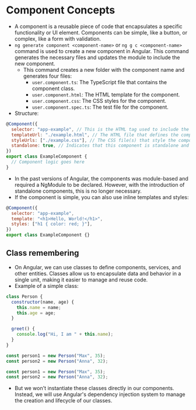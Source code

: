 # Component Concepts

- A component is a reusable piece of code that encapsulates a specific functionality or UI element. Components can be simple, like a button, or complex, like a form with validation.
- `ng generate component <component-name>` or `ng g c <component-name>` command is used to create a new component in Angular. This command generates the necessary files and updates the module to include the new component.
  - This command creates a new folder with the component name and generates four files:
    - `user.component.ts`: The TypeScript file that contains the component class.
    - `user.component.html`: The HTML template for the component.
    - `user.component.css`: The CSS styles for the component.
    - `user.component.spec.ts`: The test file for the component.
- Structure:

```js
@Component({
  selector: "app-example", // This is the HTML tag used to include the component in templates
  templateUrl: "./example.html", // The HTML file that defines the component's view
  styleUrls: ["./example.css"], // The CSS file(s) that style the component
  standalone: true, // Indicates that this component is standalone and can be used without being part of a module. Don't use this in Angular v.19 and later, as it is not needed.
})
export class ExampleComponent {
  // Component logic goes here
}
```

- In the past versions of Angular, the components was module-based and required a NgModule to be declared. However, with the introduction of standalone components, this is no longer necessary.
- If the component is simple, you can also use inline templates and styles:

```js
@Component({
  selector: "app-example",
  template: "<h1>Hello, World!</h1>",
  styles: ["h1 { color: red; }"],
})
export class ExampleComponent {}
```

## Class remembering

- On Angular, we can use classes to define components, services, and other entities. Classes allow us to encapsulate data and behavior in a single unit, making it easier to manage and reuse code.
- Example of a simple class:

```js
class Person {
  constructor(name, age) {
    this.name = name;
    this.age = age;
  }

  greet() {
    console.log("Hi, I am " + this.name);
  }
}

const person1 = new Person("Max", 35);
const person2 = new Person("Anna", 32);

const person1 = new Person("Max", 35);
const person2 = new Person("Anna", 32);
```

- But we won't instantiate these classes directly in our components. Instead, we will use Angular's dependency injection system to manage the creation and lifecycle of our classes.
